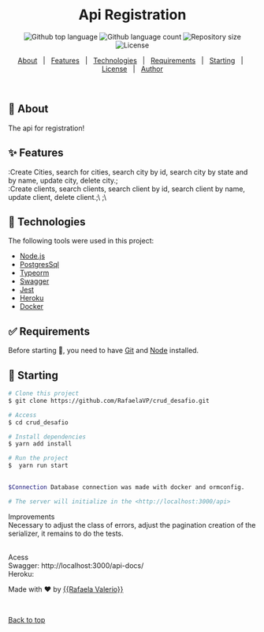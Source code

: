 <div align="center" id="top"> 
  

  &#xa0;

  <!-- <a href="https://crud_desafio.netlify.app">Demo</a> -->
</div>

<h1 align="center">Api Registration</h1>

<p align="center">
  <img alt="Github top language" src="https://img.shields.io/github/languages/top/RafaelaVP/crud_desafio?color=56BEB8">

  <img alt="Github language count" src="https://img.shields.io/github/languages/count/RafaelaVP/crud_desafio?color=56BEB8">

  <img alt="Repository size" src="https://img.shields.io/github/repo-size/RafaelaVP/crud_desafio?color=56BEB8">

  <img alt="License" src="https://img.shields.io/github/license/RafaelaVP/crud_desafio?color=56BEB8">

  <!-- <img alt="Github issues" src="https://img.shields.io/github/issues/RafaelaVP/crud_desafio?color=56BEB8" /> -->

  <!-- <img alt="Github forks" src="https://img.shields.io/github/forks/RafaelaVP/crud_desafio?color=56BEB8" /> -->

  <!-- <img alt="Github stars" src="https://img.shields.io/github/stars/RafaelaVP/crud_desafio?color=56BEB8" /> -->
</p>

<!-- Status -->

<!-- <h4 align="center"> 
	🚧  Crud_desafio 🚀 Under construction...  🚧
</h4> 

<hr> -->

<p align="center">
  <a href="#dart-about">About</a> &#xa0; | &#xa0; 
  <a href="#sparkles-features">Features</a> &#xa0; | &#xa0;
  <a href="#rocket-technologies">Technologies</a> &#xa0; | &#xa0;
  <a href="#white_check_mark-requirements">Requirements</a> &#xa0; | &#xa0;
  <a href="#checkered_flag-starting">Starting</a> &#xa0; | &#xa0;
  <a href="#memo-license">License</a> &#xa0; | &#xa0;
  <a href="https://github.com/RafaelaVP" target="_blank">Author</a>
</p>

<br>

## :dart: About ##

The api for registration!

## :sparkles: Features ##

:Create Cities, search for cities, search city by id, search city by state and by name, update city, delete city.;\
:Create clients, search clients, search client by id, search client by name, update client, delete client.;\ ;\


## :rocket: Technologies ##

The following tools were used in this project:

- [Node.js](https://nodejs.org/en/)
- [PostgresSql](https://www.postgresql.org/)
- [Typeorm](https://typeorm.io/#/)
- [Swagger](https://swagger.io/docs/)
- [Jest](https://jestjs.io/docs/getting-started)
- [Heroku]()
- [Docker](https://www.docker.com/)

## :white_check_mark: Requirements ##

Before starting :checkered_flag:, you need to have [Git](https://git-scm.com) and [Node](https://nodejs.org/en/) installed.

## :checkered_flag: Starting ##

```bash
# Clone this project
$ git clone https://github.com/RafaelaVP/crud_desafio.git

# Access
$ cd crud_desafio

# Install dependencies
$ yarn add install

# Run the project
$  yarn run start
 

$Connection Database connection was made with docker and ormconfig.

# The server will initialize in the <http://localhost:3000/api>
```
Improvements
<br>
Necessary to adjust the class of errors, adjust the pagination creation of the serializer, it remains to do the tests.

<br>
Acess
<br>
Swagger: http://localhost:3000/api-docs/
<br>
Heroku: 


Made with :heart: by <a href="https://github.com/RafaelaVP" target="_blank">{{Rafaela Valerio}}</a>

&#xa0;

<a href="#top">Back to top</a>
